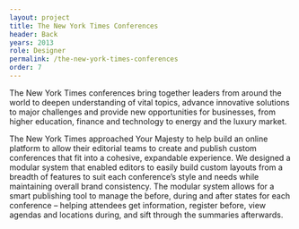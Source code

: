 ```yaml
---
layout: project
title: The New York Times Conferences
header: Back
years: 2013
role: Designer
permalink: /the-new-york-times-conferences
order: 7
---
```

The New York Times conferences bring together leaders from around the world to deepen understanding of vital topics, advance innovative solutions to major challenges and provide new opportunities for businesses, from higher education, finance and technology to energy and the luxury market.

The New York Times approached Your Majesty to help build an online platform to allow their editorial teams to create and publish custom conferences that fit into a cohesive, expandable experience. We designed a modular system that enabled editors to easily build custom layouts from a breadth of features to suit each conference’s style and needs while maintaining overall brand consistency. The modular system allows for a smart publishing tool to manage the before, during and after states for each conference – helping attendees get information, register before, view agendas and locations during, and sift through the summaries afterwards.
